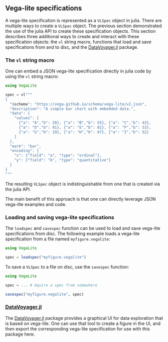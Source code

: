 ## Vega-lite specifications

A vega-lite specification is represented as a `VLSpec` object in julia.
There are multiple ways to create a `VLSpec` object. The previous section
demonstrated the use of the julia API to create these specification objects.
This section describes three additional ways to create and interact with
these specification objects: the `vl` string macro, functions that load
and save specifications from and to disc, and the
[DataVoyager.jl](https://github.com/davidanthoff/DataVoyager.jl) package.

### The `vl` string macro

One can embed a JSON vega-lite specification directly in julia code by
using the `vl` string macro:

```julia
using VegaLite

spec = vl"""
{
  "$schema": "https://vega.github.io/schema/vega-lite/v2.json",
  "description": "A simple bar chart with embedded data.",
  "data": {
    "values": [
      {"a": "A","b": 28}, {"a": "B","b": 55}, {"a": "C","b": 43},
      {"a": "D","b": 91}, {"a": "E","b": 81}, {"a": "F","b": 53},
      {"a": "G","b": 19}, {"a": "H","b": 87}, {"a": "I","b": 52}
    ]
  },
  "mark": "bar",
  "encoding": {
    "x": {"field": "a", "type": "ordinal"},
    "y": {"field": "b", "type": "quantitative"}
  }
}
"""
```

The resulting `VLSpec` object is indistinguishable from one that is
created via the julia API.

The main benefit of this approach is that one can directly leverage
JSON vega-lite examples and code.

### Loading and saving vega-lite specifications

The `loadspec` and `savespec` function can be used to load and save
vega-lite specifications from disc. The following example loads a
vega-lite specification from a file named `myfigure.vegalite`:

```julia
using VegaLite

spec = loadspec("myfigure.vegalite")
```

To save a `VLSpec` to a file on disc, use the `savespec` function:

```julia
using VegaLite

spec = ... # Aquire a spec from somewhere

savespec("myfigure.vegalite", spec)
```

### [DataVoyager.jl](https://github.com/davidanthoff/DataVoyager.jl)

The [DataVoyager.jl](https://github.com/davidanthoff/DataVoyager.jl)
package provides a graphical UI for data exploration that is based on
vega-lite. One can use that tool to create a figure in the UI, and then
export the corresponding vega-lite specification for use with this package
here.
